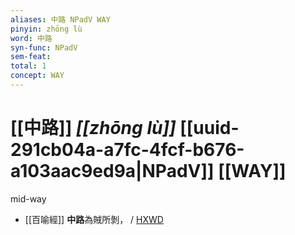 ```yaml
---
aliases: 中路 NPadV WAY
pinyin: zhōng lù
word: 中路
syn-func: NPadV
sem-feat: 
total: 1
concept: WAY 
---
```

# [[中路]] *[[zhōng lù]]*  [[uuid-291cb04a-a7fc-4fcf-b676-a103aac9ed9a|NPadV]] [[WAY]]
mid-way
 - [[百喻經]] **中路**為賊所剝， / [HXWD](https://hxwd.org/textview.html?location=KR6b0066_T_004-0557b.48)